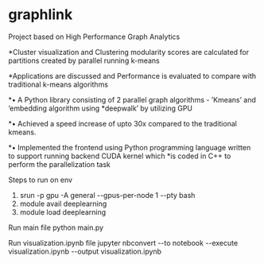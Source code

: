 # graphlink

Project based on High Performance Graph Analytics

*Cluster visualization and Clustering modularity scores are calculated for partitions created by parallel running k-means

*Applications are discussed and Performance is evaluated to compare with traditional k-means algorithms


*• A Python library consisting of 2 parallel graph algorithms - ’Kmeans’ and ’embedding algorithm using
*deepwalk’ by utilizing GPU 

*• Achieved a speed increase of upto 30x compared to the traditional kmeans.

*• Implemented the frontend using Python programming language written to support running backend CUDA kernel which
*is coded in C++ to perform the parallelization task


Steps to run on env

1) srun -p gpu -A general --gpus-per-node 1 --pty bash
2) module avail deeplearning
3) module load deeplearning


Run main file
python main.py

Run visualization.ipynb file
jupyter nbconvert --to notebook --execute visualization.ipynb --output visualization.ipynb
